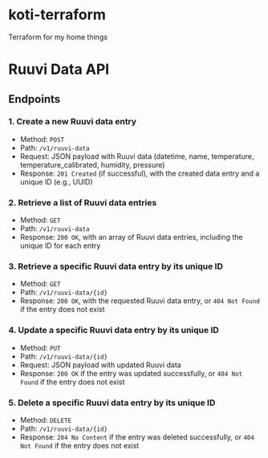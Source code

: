 # koti-terraform
Terraform for my home things


# Ruuvi Data API

## Endpoints

### 1. Create a new Ruuvi data entry

- Method: `POST`
- Path: `/v1/ruuvi-data`
- Request: JSON payload with Ruuvi data (datetime, name, temperature, temperature_calibrated, humidity, pressure)
- Response: `201 Created` (if successful), with the created data entry and a unique ID (e.g., UUID)

### 2. Retrieve a list of Ruuvi data entries

- Method: `GET`
- Path: `/v1/ruuvi-data`
- Response: `200 OK`, with an array of Ruuvi data entries, including the unique ID for each entry

### 3. Retrieve a specific Ruuvi data entry by its unique ID

- Method: `GET`
- Path: `/v1/ruuvi-data/{id}`
- Response: `200 OK`, with the requested Ruuvi data entry, or `404 Not Found` if the entry does not exist

### 4. Update a specific Ruuvi data entry by its unique ID

- Method: `PUT`
- Path: `/v1/ruuvi-data/{id}`
- Request: JSON payload with updated Ruuvi data
- Response: `200 OK` if the entry was updated successfully, or `404 Not Found` if the entry does not exist

### 5. Delete a specific Ruuvi data entry by its unique ID

- Method: `DELETE`
- Path: `/v1/ruuvi-data/{id}`
- Response: `204 No Content` if the entry was deleted successfully, or `404 Not Found` if the entry does not exist
